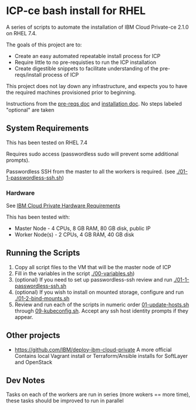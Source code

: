 # ICP-ce bash install for RHEL
A series of scripts to automate the installation of IBM Cloud Private-ce 2.1.0 on RHEL 7.4. 

The goals of this project are to:

- Create an easy automated repeatable install process for ICP
- Require little to no pre-requisties to run the ICP installation
- Create digestible snippets to facilitate understanding of the pre-reqs/install process of ICP

This project does not lay down any infrastructure, and expects you to have the required machines provisioned prior to beginning.

Instructions from the [pre-reqs doc](https://www.ibm.com/support/knowledgecenter/SSBS6K_1.2.0/installing/prep_cluster.html) and [installation doc](https://www.ibm.com/support/knowledgecenter/SSBS6K_1.2.0/installing/install_containers_CE.html). No steps labeled "optional" are taken

## System Requirements
This has been tested on RHEL 7.4

Requires sudo access (passwordless sudo will prevent some additional prompts).

Passwordless SSH from the master to all the workers is required. (see [./01-1-passwordless-ssh.sh](scripts/01-1-passwordless-ssh.sh))

### Hardware  
See [IBM Cloud Private Hardware Requirements](https://www.ibm.com/support/knowledgecenter/en/SSBS6K_1.2.0/supported_system_config/hardware_reqs.html)

This has been tested with:

- Master Node - 4 CPUs, 8 GB RAM, 80 GB disk, public IP
- Worker Node(s) - 2 CPUs, 4 GB RAM, 40 GB disk

## Running the Scripts
1. Copy all script files to the VM that will be the master node of ICP
2. Fill in the variables in the script [./00-variables.sh](scripts/00-variables.sh))
3. (optional) If you need to set up passwordless-ssh review and run [./01-1-passwordless-ssh.sh](scripts/01-1-passwordless-ssh.sh)
4. (optional) If you wish to install on mounted storage, configure and run [./01-2-bind-mounts.sh](scripts/01-2-bind-mounts.sh)
5. Review and run each of the scripts in numeric order [01-update-hosts.sh](scripts/01-update-hosts.sh) through [09-kubeconfig.sh](scripts/09-kubeconfig.sh). Accept any ssh host identity prompts if they appear.

## Other projects
- https://github.com/IBM/deploy-ibm-cloud-private A more official Contains local Vagrant install or Terraform/Ansible installs for SoftLayer and OpenStack

## Dev Notes
Tasks on each of the workers are run in series (more wokers == more time), these tasks should be improved to run in parallel